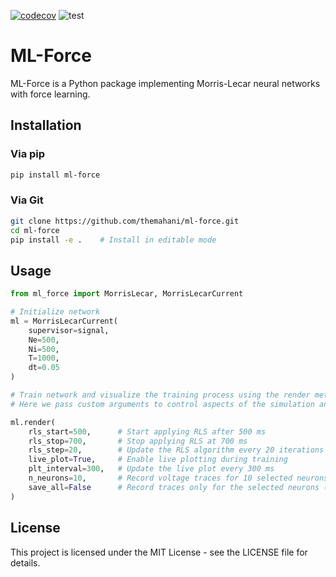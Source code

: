 [![codecov](https://codecov.io/gh/themahani/ml-force/graph/badge.svg?token=7UXVQC69IP)](https://codecov.io/gh/themahani/ml-force)
![test](https://github.com/themahani/ml-force/actions/workflows/ci.yaml/badge.svg?)

# ML-Force

ML-Force is a Python package implementing Morris-Lecar neural networks with force learning.

## Installation

### Via pip
```bash
pip install ml-force
```

### Via Git
```bash
git clone https://github.com/themahani/ml-force.git
cd ml-force
pip install -e .    # Install in editable mode
```

## Usage

```python
from ml_force import MorrisLecar, MorrisLecarCurrent

# Initialize network
ml = MorrisLecarCurrent(
    supervisor=signal,
    Ne=500,
    Ni=500,
    T=1000,
    dt=0.05
)

# Train network and visualize the training process using the render method.
# Here we pass custom arguments to control aspects of the simulation and live plotting.

ml.render(
    rls_start=500,      # Start applying RLS after 500 ms
    rls_stop=700,       # Stop applying RLS at 700 ms
    rls_step=20,        # Update the RLS algorithm every 20 iterations
    live_plot=True,     # Enable live plotting during training
    plt_interval=300,   # Update the live plot every 300 ms
    n_neurons=10,       # Record voltage traces for 10 selected neurons
    save_all=False      # Record traces only for the selected neurons (False)
)
```

## License

This project is licensed under the MIT License - see the LICENSE file for details.
